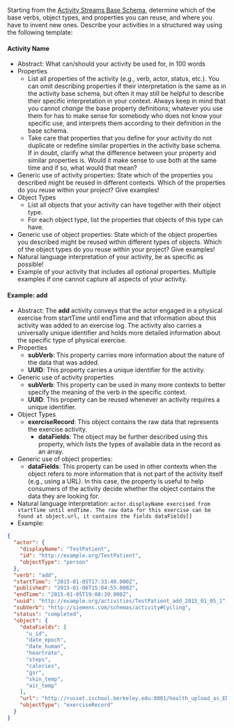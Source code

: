 Starting from the [Activity Streams Base Schema](https://github.com/activitystreams/activity-schema/blob/master/activity-schema.md), determine which of the base verbs, object types, and properties you can reuse, and where you have to invent new ones. Describe your activities in a structured way using the following template:

#### Activity Name

* Abstract: What can/should your activity be used for, in 100 words
* Properties
  * List all properties of the activity (e.g., verb, actor, status, etc.). You can omit describing properties if their interpretation is the same as in the activity base schema, but often it may still be helpful to describe their specific interpretation in your context. Always keep in mind that you cannot *change* the base property definitions; whatever you use them for has to make sense for somebody who does not know your specific use, and interprets them according to their definition in the base schema.
  * Take care that properties that you define for your activity do not duplicate or redefine similar properties in the activity base schema. If in doubt, clarify what the difference between your property and similar properties is. Would it make sense to use both at the same time and if so, what would that mean?
* Generic use of activity properties: State which of the properties you described might be reused in different contexts. Which of the properties do you reuse within your project? Give examples!
* Object Types
  * List all objects that your activity can have together with their object type.
  * For each object type, list the properties that objects of this type can have.
* Generic use of object properties: State which of the object properties you described might be reused within different types of objects. Which of the object types do you reuse within your project? Give examples!
* Natural language interpretation of your activity, be as specific as possible!
* Example of your activity that includes all optional properties. Multiple examples if one cannot capture all aspects of your activity.


#### Example: add

* Abstract: The **add** activity conveys that the actor engaged in a physical exercise from startTime until endTime and that information about this activity was added to an exercise log. The activity also carries a universally unique identifier and holds more detailed information about the specific type of physical exercise.
* Properties
  * **subVerb**: This property carries more information about the nature of the data that was added.
  * **UUID**: This property carries a unique identifier for the activity.
* Generic use of activity properties
  * **subVerb**: This property can be used in many more contexts to better specify the meaning of the verb in the specific context.
  * **UUID**: This property can be reused whenever an activity requires a unique identifier.
* Object Types
  * **exerciseRecord**: This object contains the raw data that represents the exercise activity.
    * **dataFields**: The object may be further described using this property, which lists the types of available data in the record as an array.
* Generic use of object properties:
  * **dataFields**: This property can be used in other contexts when the object refers to more information that is not part of the activity itself (e.g., using a URL). In this case, the property is useful to help consumers of the activity decide whether the object contains the data they are looking for.
* Natural language interpretation: `actor.displayName exercised from startTime until endTime. The raw data for this exercise can be found at object.url, it contains the fields dataFields[]`
* Example:

``` json
{
  "actor": {
    "displayName": "TestPatient",
    "id": "http://example.org/TestPatient",
    "objectType": "person"
  },
  "verb": "add",
  "startTime": "2015-01-05T17:33:40.000Z",
  "published": "2015-01-06T15:04:55.000Z",
  "endTime": "2015-01-05T19:08:39.000Z",
  "uuid": "http://example.org/activities/TestPatient_add_2015_01_05_1",
  "subVerb": "http://siemens.com/schemas/activity#Cycling",
  "status": "completed",
  "object": {
    "dataFields": [
      "u_id",
      "date_epoch",
      "date_human",
      "heartrate",
      "steps",
      "calories",
      "gsr",
      "skin_temp",
      "air_temp"
    ],
    "url": "http://russet.ischool.berkeley.edu:8081/health_upload_as_EDF.csv",
    "objectType": "exerciseRecord"
  }
}
```
